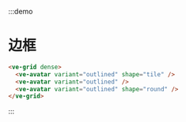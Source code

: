 :::demo

# 边框

```html
<ve-grid dense>
  <ve-avatar variant="outlined" shape="tile" />
  <ve-avatar variant="outlined" />
  <ve-avatar variant="outlined" shape="round" />
</ve-grid>
```

:::